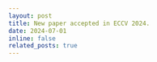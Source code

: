 ```yaml
---
layout: post
title: New paper accepted in ECCV 2024.
date: 2024-07-01 
inline: false
related_posts: true
---
```




